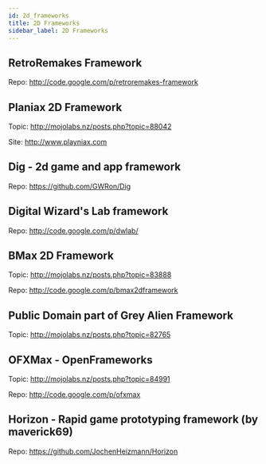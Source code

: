 ```yaml
---
id: 2d_frameworks
title: 2D Frameworks
sidebar_label: 2D Frameworks
---
```


## RetroRemakes Framework
Repo: http://code.google.com/p/retroremakes-framework

## Planiax 2D Framework
Topic: http://mojolabs.nz/posts.php?topic=88042

Site: http://www.playniax.com

## Dig - 2d game and app framework
Repo: https://github.com/GWRon/Dig

## Digital Wizard's Lab framework
Repo: http://code.google.com/p/dwlab/

## BMax 2D Framework
Topic: http://mojolabs.nz/posts.php?topic=83888

Repo: http://code.google.com/p/bmax2dframework

## Public Domain part of Grey Alien Framework
Topic: http://mojolabs.nz/posts.php?topic=82765

## OFXMax - OpenFrameworks
Topic: http://mojolabs.nz/posts.php?topic=84991

Repo: http://code.google.com/p/ofxmax

## Horizon - Rapid game prototyping framework (by maverick69)
Repo: https://github.com/JochenHeizmann/Horizon
